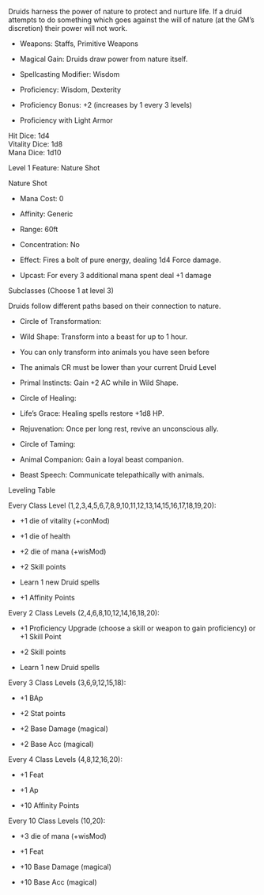Druids harness the power of nature to protect and nurture life. If a druid attempts to do something which goes against the will of nature (at the GM’s discretion) their power will not work. 

- Weapons: Staffs, Primitive Weapons
    
- Magical Gain: Druids draw power from nature itself.
    
- Spellcasting Modifier: Wisdom
    
- Proficiency: Wisdom, Dexterity
    
- Proficiency Bonus: +2 (increases by 1 every 3 levels)
    
- Proficiency with Light Armor
    

Hit Dice: 1d4  
Vitality Dice: 1d8  
Mana Dice: 1d10

Level 1 Feature: Nature Shot

Nature Shot

- Mana Cost: 0
    
- Affinity: Generic
    
- Range: 60ft
    
- Concentration: No
    
- Effect: Fires a bolt of pure energy, dealing 1d4 Force damage.
    
- Upcast: For every 3 additional mana spent deal +1 damage
    

Subclasses (Choose 1 at level 3)

Druids follow different paths based on their connection to nature.

- Circle of Transformation:
    

- Wild Shape: Transform into a beast for up to 1 hour. 
    

- You can only transform into animals you have seen before
    
- The animals CR must be lower than your current Druid Level
    

- Primal Instincts: Gain +2 AC while in Wild Shape.
    

- Circle of Healing:
    

- Life’s Grace: Healing spells restore +1d8 HP.
    
- Rejuvenation: Once per long rest, revive an unconscious ally.
    

- Circle of Taming:
    

- Animal Companion: Gain a loyal beast companion.
    
- Beast Speech: Communicate telepathically with animals.
    

Leveling Table

Every Class Level (1,2,3,4,5,6,7,8,9,10,11,12,13,14,15,16,17,18,19,20):

- +1 die of vitality (+conMod)
    
- +1 die of health
    
- +2 die of mana (+wisMod)
    
- +2 Skill points
    
- Learn 1 new Druid spells
    
- +1 Affinity Points
    

Every 2 Class Levels (2,4,6,8,10,12,14,16,18,20):

- +1 Proficiency Upgrade (choose a skill or weapon to gain proficiency) or +1 Skill Point
    
- +2 Skill points
    
- Learn 1 new Druid spells
    

Every 3 Class Levels (3,6,9,12,15,18):

- +1 BAp
    
- +2 Stat points
    
- +2 Base Damage (magical)
    
- +2 Base Acc (magical)
    

Every 4 Class Levels (4,8,12,16,20):

- +1 Feat
    
- +1 Ap
    
- +10 Affinity Points
    

Every 10 Class Levels (10,20):

- +3 die of mana (+wisMod)
    
- +1 Feat
    
- +10 Base Damage (magical)
    
- +10 Base Acc (magical)